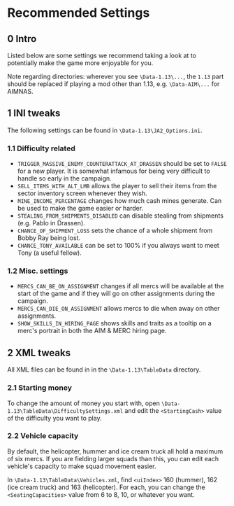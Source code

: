 # Recommended Settings
## 0 Intro
Listed below are some settings we recommend taking a look at to potentially make the game more enjoyable for you.

Note regarding directories: wherever you see `\Data-1.13\...`, the `1.13` part should be replaced if playing a mod other than 1.13, e.g. `\Data-AIM\...` for AIMNAS.


## 1 INI tweaks
The following settings can be found in `\Data-1.13\JA2_Options.ini`.

### 1.1 Difficulty related
- `TRIGGER_MASSIVE_ENEMY_COUNTERATTACK_AT_DRASSEN` should be set to `FALSE` for a new player. It is somewhat infamous for being very difficult to handle so early in the campaign.
- `SELL_ITEMS_WITH_ALT_LMB` allows the player to sell their items from the sector inventory screen whenever they wish.
- `MINE_INCOME_PERCENTAGE` changes how much cash mines generate. Can be used to make the game easier or harder.
- `STEALING_FROM_SHIPMENTS_DISABLED` can disable stealing from shipments (e.g. Pablo in Drassen).
- `CHANCE_OF_SHIPMENT_LOSS` sets the chance of a whole shipment from Bobby Ray being lost.
- `CHANCE_TONY_AVAILABLE` can be set to 100% if you always want to meet Tony (a useful fellow).

### 1.2 Misc. settings
- `MERCS_CAN_BE_ON_ASSIGNMENT` changes if all mercs will be available at the start of the game and if they will go on other assignments during the campaign.
- `MERCS_CAN_DIE_ON_ASSIGNMENT` allows mercs to die when away on other assignments.
- `SHOW_SKILLS_IN_HIRING_PAGE` shows skills and traits as a tooltip on a merc's portrait in both the AIM & MERC hiring page.


## 2 XML tweaks
All XML files can be found in in the `\Data-1.13\TableData` directory.

### 2.1 Starting money
To change the amount of money you start with, open `\Data-1.13\TableData\DifficultySettings.xml` and edit the `<StartingCash>` value of the difficulty you want to play.

### 2.2 Vehicle capacity
By default, the helicopter, hummer and ice cream truck all hold a maximum of six mercs. If you are fielding larger squads than this, you can edit each vehicle's capacity to make squad movement easier.

In `\Data-1.13\TableData\Vehicles.xml`, find `<uiIndex>` 160 (hummer), 162 (ice cream truck) and 163 (helicopter). For each, you can change the `<SeatingCapacities>` value from 6 to 8, 10, or whatever you want.
